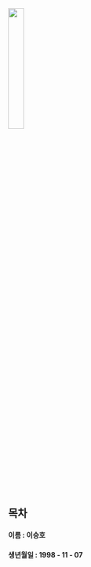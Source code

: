 
<img src = "https://user-images.githubusercontent.com/86451292/123887710-f42a6500-d98c-11eb-8ad6-715f7f32fa65.jpg" width="25%" height="25%" align="ㅣleft">

## 목차

#### 이름 : 이승호
#### 생년월일 : 1998 - 11 - 07
#### 
